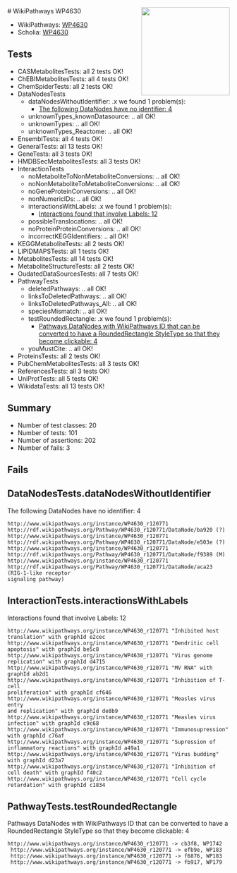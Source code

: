 <img style="float: right; width: 200px" src="https://upload.wikimedia.org/wikipedia/commons/thumb/8/83/Wplogo_with_text_500.png/640px-Wplogo_with_text_500.png" />
# WikiPathways WP4630

* WikiPathways: [WP4630](https://new.wikipathways.org/pathways/WP4630)
* Scholia: [WP4630](https://scholia.toolforge.org/wikipathways/WP4630)
## Tests
* CASMetabolitesTests: all 2 tests OK!
* ChEBIMetabolitesTests: all 4 tests OK!
* ChemSpiderTests: all 2 tests OK!
* DataNodesTests
    * dataNodesWithoutIdentifier: .x we found 1 problem(s):
        * [The following DataNodes have no identifier: 4](#d2d32fa3)
    * unknownTypes_knownDatasource: .. all OK!
    * unknownTypes: .. all OK!
    * unknownTypes_Reactome: .. all OK!
* EnsemblTests: all 4 tests OK!
* GeneralTests: all 13 tests OK!
* GeneTests: all 3 tests OK!
* HMDBSecMetabolitesTests: all 3 tests OK!
* InteractionTests
    * noMetaboliteToNonMetaboliteConversions: .. all OK!
    * noNonMetaboliteToMetaboliteConversions: .. all OK!
    * noGeneProteinConversions: .. all OK!
    * nonNumericIDs: .. all OK!
    * interactionsWithLabels: .x we found 1 problem(s):
        * [Interactions found that involve Labels: 12](#fe97a8ba)
    * possibleTranslocations: .. all OK!
    * noProteinProteinConversions: .. all OK!
    * incorrectKEGGIdentifiers: .. all OK!
* KEGGMetaboliteTests: all 2 tests OK!
* LIPIDMAPSTests: all 1 tests OK!
* MetabolitesTests: all 14 tests OK!
* MetaboliteStructureTests: all 2 tests OK!
* OudatedDataSourcesTests: all 7 tests OK!
* PathwayTests
    * deletedPathways: .. all OK!
    * linksToDeletedPathways: .. all OK!
    * linksToDeletedPathways_All: .. all OK!
    * speciesMismatch: .. all OK!
    * testRoundedRectangle: .x we found 1 problem(s):
        * [Pathways DataNodes with WikiPathways ID that can be converted to have a RoundedRectangle StyleType so that they become clickable: 4](#9fbad3ce)
    * youMustCite: .. all OK!
* ProteinsTests: all 2 tests OK!
* PubChemMetabolitesTests: all 3 tests OK!
* ReferencesTests: all 3 tests OK!
* UniProtTests: all 5 tests OK!
* WikidataTests: all 13 tests OK!


## Summary

* Number of test classes: 20
* Number of tests: 101
* Number of assertions: 202
* Number of fails: 3

## Fails

<a name="d2d32fa3" />

## DataNodesTests.dataNodesWithoutIdentifier

The following DataNodes have no identifier: 4
```
http://www.wikipathways.org/instance/WP4630_r120771 http://rdf.wikipathways.org/Pathway/WP4630_r120771/DataNode/ba920 (?)
http://www.wikipathways.org/instance/WP4630_r120771 http://rdf.wikipathways.org/Pathway/WP4630_r120771/DataNode/e503e (?)
http://www.wikipathways.org/instance/WP4630_r120771 http://rdf.wikipathways.org/Pathway/WP4630_r120771/DataNode/f9389 (M)
http://www.wikipathways.org/instance/WP4630_r120771 http://rdf.wikipathways.org/Pathway/WP4630_r120771/DataNode/aca23 (RIG-1-like receptor
signaling pathway)
```

<a name="fe97a8ba" />

## InteractionTests.interactionsWithLabels

Interactions found that involve Labels: 12
```
http://www.wikipathways.org/instance/WP4630_r120771 "Inhibited host 
translation" with graphId e2cec
http://www.wikipathways.org/instance/WP4630_r120771 "Dendritic cell
apoptosis" with graphId be5c8
http://www.wikipathways.org/instance/WP4630_r120771 "Virus genome 
replication" with graphId d4715
http://www.wikipathways.org/instance/WP4630_r120771 "MV RNA" with graphId ab2d1
http://www.wikipathways.org/instance/WP4630_r120771 "Inhibition of T-cell 
proliferation" with graphId cf646
http://www.wikipathways.org/instance/WP4630_r120771 "Measles virus entry
and replication" with graphId de8b9
http://www.wikipathways.org/instance/WP4630_r120771 "Measles virus
infection" with graphId c9c68
http://www.wikipathways.org/instance/WP4630_r120771 "Immunosupression" with graphId c76af
http://www.wikipathways.org/instance/WP4630_r120771 "Supression of 
inflammatory reactions" with graphId a49a1
http://www.wikipathways.org/instance/WP4630_r120771 "Virus budding" with graphId d23a7
http://www.wikipathways.org/instance/WP4630_r120771 "Inhibition of cell death" with graphId f40c2
http://www.wikipathways.org/instance/WP4630_r120771 "Cell cycle retardation" with graphId c1834
```

<a name="9fbad3ce" />

## PathwayTests.testRoundedRectangle

Pathways DataNodes with WikiPathways ID that can be converted to have a RoundedRectangle StyleType so that they become clickable: 4
```
http://www.wikipathways.org/instance/WP4630_r120771 -> cb3f8, WP1742
 http://www.wikipathways.org/instance/WP4630_r120771 -> efb9e, WP183
 http://www.wikipathways.org/instance/WP4630_r120771 -> f6876, WP183
 http://www.wikipathways.org/instance/WP4630_r120771 -> fb917, WP179
 ```

